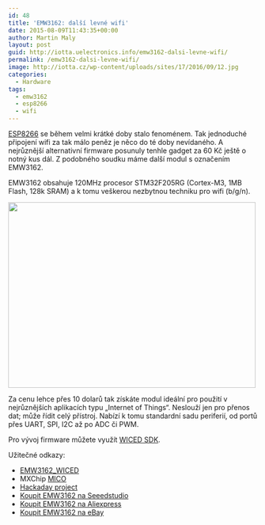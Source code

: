 ```yaml
---
id: 48
title: 'EMW3162: další levné wifi'
date: 2015-08-09T11:43:35+00:00
author: Martin Maly
layout: post
guid: http://iotta.uelectronics.info/emw3162-dalsi-levne-wifi/
permalink: /emw3162-dalsi-levne-wifi/
image: http://iotta.cz/wp-content/uploads/sites/17/2016/09/12.jpg
categories:
  - Hardware
tags:
  - emw3162
  - esp8266
  - wifi
---
```

[ESP8266](http://esp8266.cz) se během velmi krátké doby stalo fenoménem. Tak jednoduché připojení wifi za tak málo peněz je něco do té doby nevídaného. A nejrůznější alternativní firmware posunuly tenhle gadget za 60 Kč ještě o notný kus dál. Z podobného soudku máme další modul s označením EMW3162.

<!--more-->

EMW3162 obsahuje 120MHz procesor STM32F205RG (Cortex-M3, 1MB Flash, 128k SRAM) a k tomu veškerou nezbytnou techniku pro wifi (b/g/n).

<img loading="lazy" class="aligncenter size-full wp-image-673" src="http://retrocip.uelectronics.info/wp-content/uploads/sites/6/2015/08/12.jpg" alt="" width="500" height="375" /> 

Za cenu lehce přes 10 dolarů tak získáte modul ideální pro použití v nejrůznějších aplikacích typu &#8222;Internet of Things&#8220;. Neslouží jen pro přenos dat; může řídit celý přístroj. Nabízí k tomu standardní sadu periferií, od portů přes UART, SPI, I2C až po ADC či PWM.

Pro vývoj firmware můžete využít [WICED SDK](https://www.broadcom.com/application/internet_of_things.php).

Užitečné odkazy:

  * [EMW3162_WICED](https://github.com/willemwouters/EMW3162_WICED)
  * MXChip [MICO](https://github.com/MXCHIP/MICO)
  * [Hackaday project](https://hackaday.io/project/4128-emw3162)
  * [Koupit EMW3162 na Seeedstudio](http://www.seeedstudio.com/depot/EMW3162-WiFi-Module-p-2122.html)
  * [Koupit EMW3162 na Aliexpress](http://s.click.aliexpress.com/e/fe62FUNNr)
  * [Koupit EMW3162 na eBay](http://rover.ebay.com/rover/1/711-53200-19255-0/1?icep_ff3=9&pub=5575085282&toolid=10001&campid=5337592372&customid=&icep_uq=EMW3162&icep_sellerId=&icep_ex_kw=&icep_sortBy=12&icep_catId=12576&icep_minPrice=&icep_maxPrice=&ipn=psmain&icep_vectorid=229466&kwid=902099&mtid=824&kw=lg)